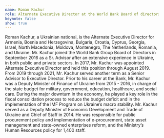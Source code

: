 ```yaml
---
name: Roman Kachur
role: Alternate Executive Director at the World Bank Board of directors. Representing Ukraine and 12 other countries.
keynote: false
show: true
---
```


Roman Kachur, a Ukrainian national, is the Alternate Executive Director for Armenia, Bosnia and Herzegovina, Bulgaria, Croatia, Cyprus, Georgia, Israel, North Macedonia, Moldova, Montenegro, The Netherlands, Romania, and Ukraine.
Mr. Kachur joined the World Bank Group Board of Directors in September 2016 as a Sr. Advisor after an extensive experience in Ukraine, in both public and private sectors. In 2017, Mr. Kachur was appointed Alternate Executive Director and held this position through August 2019. From 2019 through 2021, Mr. Kachur served another term as a Senior Advisor to Executive Director.
Prior to his career at the Bank, Mr. Kachur was a Deputy Minister of Finance of Ukraine from 2015 - 2016, in charge of the state budget for military, government, education, healthcare, and social care. During the major downturn in the economy, he played a key role in the fiscal consolidation process to reduce the budget deficit and in the implementation of the IMF Program on Ukraine’s macro stability.
Mr. Kachur served as a Deputy Minister of Economic Development and Trade of Ukraine and Chief of Staff in 2014. He was responsible for public procurement policy and implementation of e-procurement, state asset management and state-owned enterprises reform, and the Ministry’s Human Resources policy for 1,400 staff.